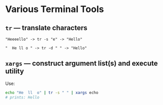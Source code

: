 ---
---

# Various Terminal Tools

## `tr` — translate characters

```
"Heeeello" -> tr -s "e" -> "Hello"
```

```
"  He ll o " -> tr -d " " -> "Hello"
```

## `xargs` — construct argument list(s) and execute utility

Use:

```sh
echo "He  ll  o" | tr -s " " | xargs echo
# prints: Hello
```
